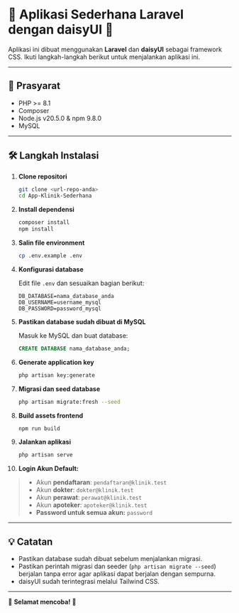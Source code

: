 # 🌸 Aplikasi Sederhana Laravel dengan daisyUI 🌸

Aplikasi ini dibuat menggunakan **Laravel** dan **daisyUI** sebagai framework CSS. Ikuti langkah-langkah berikut untuk menjalankan aplikasi ini.

---

## 🚀 Prasyarat

- PHP &gt;= 8.1
- Composer
- Node.js v20.5.0 &amp; npm 9.8.0
- MySQL

---

## 🛠️ Langkah Instalasi

1. **Clone repositori**
    ```bash
    git clone <url-repo-anda>
    cd App-Klinik-Sederhana
    ```

2. **Install dependensi**
    ```bash
    composer install
    npm install
    ```

3. **Salin file environment**
    ```bash
    cp .env.example .env
    ```

4. **Konfigurasi database**

    Edit file `.env` dan sesuaikan bagian berikut:
    ```
    DB_DATABASE=nama_database_anda
    DB_USERNAME=username_mysql
    DB_PASSWORD=password_mysql
    ```

5. **Pastikan database sudah dibuat di MySQL**

    Masuk ke MySQL dan buat database:
    ```sql
    CREATE DATABASE nama_database_anda;
    ```

6. **Generate application key**
    ```bash
    php artisan key:generate
    ```

7. **Migrasi dan seed database**
    ```bash
    php artisan migrate:fresh --seed
    ```

8. **Build assets frontend**
    ```bash
    npm run build
    ```

9. **Jalankan aplikasi**
    ```bash
    php artisan serve
    ```

10.  **Login Akun Default:**  
> - Akun **pendaftaran**: `pendaftaran@klinik.test`  
> - Akun **dokter**: `dokter@klinik.test`  
> - Akun **perawat**: `perawat@klinik.test`  
> - Akun **apoteker**: `apoteker@klinik.test`  
> - **Password untuk semua akun:** `password`

---

## 💡 Catatan

- Pastikan database sudah dibuat sebelum menjalankan migrasi.
- Pastikan perintah migrasi dan seeder (`php artisan migrate --seed`) berjalan tanpa error agar aplikasi dapat berjalan dengan sempurna.
- daisyUI sudah terintegrasi melalui Tailwind CSS.

---

🎉 **Selamat mencoba!** 🎉